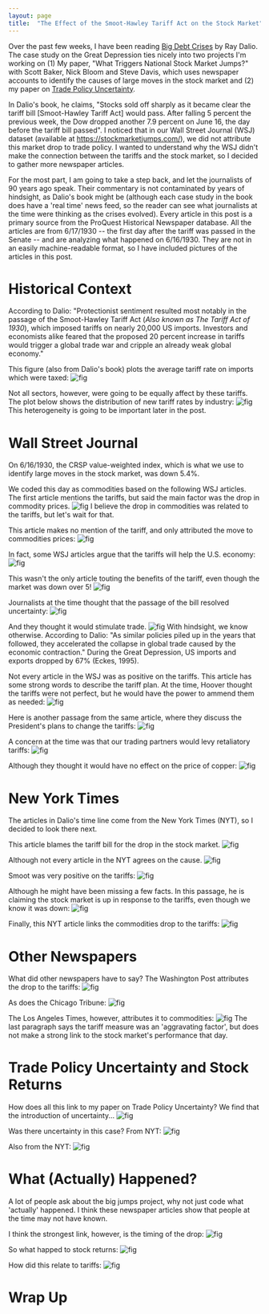 ```yaml
---
layout: page
title:  "The Effect of the Smoot-Hawley Tariff Act on the Stock Market"
---
```


Over the past few weeks, I have been reading <a href="https://smile.amazon.com/Big-Debt-Crises-Ray-Dalio-ebook/dp/B07GLBHM48/ref=sr_1_2?dchild=1&keywords=debt+crises+dalio&qid=1596130405&sr=8-2" title="b1">Big Debt Crises</a> by Ray Dalio.  The case study on the Great Depression ties nicely into two projects I'm working on (1) My paper, "What Triggers National Stock Market Jumps?" with Scott Baker, Nick Bloom and Steve Davis, which uses newspaper accounts to identify the causes of large moves in the stock market and (2) my paper on
<a href="https://papers.ssrn.com/sol3/papers.cfm?abstract_id=3340700" title="b1">Trade Policy Uncertainty</a>.  

In Dalio's book, he claims, "Stocks sold off sharply as it became clear the tariff bill [Smoot-Hawley Tariff Act] would pass. After falling 5 percent the previous week, the Dow dropped another 7.9 percent on June 16, the day before the tariff bill passed".  I noticed that in our Wall Street Journal (WSJ) dataset (available at <a href="https://stockmarketjumps.com/" title="b1">https://stockmarketjumps.com/</a>), we did not attribute this market drop to trade policy.  I wanted to understand why the WSJ didn't make the connection between the tariffs and the stock market, so I decided to gather more newspaper articles. 

For the most part, I am going to take a step back, and let the journalists of 90 years ago speak.  Their commentary is not contaminated by years of hindsight, as Dalio's book might be (although each case study in the book does have a 'real time' news feed, so the reader can see what journalists at the time were thinking as the crises evolved).  Every article in this post is a primary source from the ProQuest Historical Newspaper database.  All the articles are from 6/17/1930 -- the first day after the tariff was passed in the Senate -- and are analyzing what happened on 6/16/1930.  They are not in an easily machine-readable format, so I have included pictures of the articles in this post.

# Historical Context

According to Dalio: "Protectionist sentiment resulted most notably in the passage of the Smoot-Hawley Tariff Act (*Also known as The Tariff Act of 1930*), which imposed tariffs on nearly 20,000 US imports. Investors and economists alike feared that the proposed 20 percent increase in tariffs would trigger a global trade war and cripple an already weak global economy."

This figure (also from Dalio's book) plots the average tariff rate on imports which were taxed:
![fig](/Post_Images/7_31_2020/sh.PNG)

Not all sectors, however, were going to be equally affect by these tariffs.  The plot below shows the distribution of new tariff rates by industry:
![fig](/Post_Images/7_31_2020/dist.PNG)
This heterogeneity is going to be important later in the post.

# Wall Street Journal

On 6/16/1930, the CRSP value-weighted index, which is what we use to identify large moves in the stock market, was down 5.4%.


We coded this day as commodities based on the following WSJ articles.  The first article mentions the tariffs, but said the main factor was the drop in commodity prices.
![fig](/Post_Images/7_31_2020/wsj.PNG)
I believe the drop in commodities was related to the tariffs, but let's wait for that.

This article makes no mention of the tariff, and only attributed the move to commodities prices:
![fig](/Post_Images/7_31_2020/wsj3.PNG)

In fact, some WSJ articles argue that the tariffs will help the U.S. economy:
![fig](/Post_Images/7_31_2020/benefits.PNG)

This wasn't the only article touting the benefits of the tariff, even though the market was down over 5!
![fig](/Post_Images/7_31_2020/benefits2.PNG)

Journalists at the time thought that the passage of the bill resolved uncertainty:
![fig](/Post_Images/7_31_2020/wsj2.PNG)

And they thought it would stimulate trade.
![fig](/Post_Images/7_31_2020/benefit3.PNG)
With hindsight, we know otherwise.  According to Dalio: "As similar policies piled up in the years that followed, they accelerated the collapse in global trade caused by the economic contraction."  During the Great Depression, US imports and exports dropped by 67% (Eckes, 1995).

Not every article in the WSJ was as positive on the tariffs.  This article has some strong words to describe the tariff plan.  At the time, Hoover thought the tariffs were not perfect, but he would have the power to ammend them as needed:
![fig](/Post_Images/7_31_2020/strongwords1.PNG)

Here is another passage from the same article, where  they discuss the President's plans to change the tariffs:
![fig](/Post_Images/7_31_2020/strongwords2.PNG)

A concern at the time was that our trading partners would levy retaliatory tariffs:
![fig](/Post_Images/7_31_2020/retaliation.PNG)

Although they thought it would have no effect on the price of copper:
![fig](/Post_Images/7_31_2020/copper.PNG)


# New York Times

The articles in Dalio's time line come from the New York Times (NYT), so I decided to look there next.

This article blames the tariff bill for the drop in the stock market.
![fig](/Post_Images/7_31_2020/nyt1.PNG)

Although not every article in the NYT agrees on the cause.
![fig](/Post_Images/7_31_2020/nyt2.PNG)

Smoot was very positive on the tariffs:
![fig](/Post_Images/7_31_2020/smoot.PNG)

Although he might have been missing a few facts.   In this passage, he is claiming the stock market is up in response to the tariffs, even though we know it was down:
![fig](/Post_Images/7_31_2020/facts.PNG)

Finally, this NYT article links the commodities drop to the tariffs:
![fig](/Post_Images/7_31_2020/commodities.PNG)


# Other Newspapers

What did other newspapers have to say?  The Washington Post attributes the drop to the tariffs:
![fig](/Post_Images/7_31_2020/wp.PNG)

As does the Chicago Tribune:
![fig](/Post_Images/7_31_2020/ct.PNG)

The Los Angeles Times, however, attributes it to commodities:
![fig](/Post_Images/7_31_2020/lat.PNG)
The last paragraph says the tariff measure was an 'aggravating factor', but does not make a strong link to the stock market's performance that day.

# Trade Policy Uncertainty and Stock Returns

How does all this link to my paper on Trade Policy Uncertainty?  We find that the introduction of uncertainty...
![fig](/Post_Images/7_31_2020/fig2.PNG)

Was there uncertainty in this case?
From NYT:
![fig](/Post_Images/7_31_2020/uncertainty.PNG)

Also from the NYT: 
![fig](/Post_Images/7_31_2020/uncertainty2.PNG)

# What (Actually) Happened?

A lot of people ask about the big jumps project, why not just code what 'actually' happened.  I think these newspaper articles show that people at the time may not have known.

I think the strongest link, however, is the timing of the drop:
![fig](/Post_Images/7_31_2020/timing.PNG)

So what happed to stock returns:
![fig](/Post_Images/7_31_2020/trading.PNG)

How did this relate to tariffs:
![fig](/Post_Images/7_31_2020/rets.PNG)

# Wrap Up
